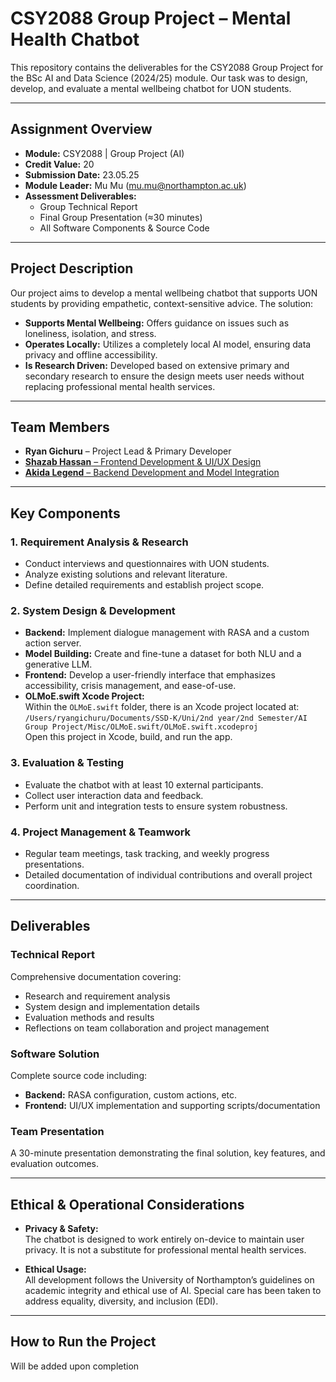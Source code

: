 # CSY2088 Group Project – Mental Health Chatbot

This repository contains the deliverables for the CSY2088 Group Project for the BSc AI and Data Science (2024/25) module. Our task was to design, develop, and evaluate a mental wellbeing chatbot for UON students.

---

## Assignment Overview

- **Module:** CSY2088 | Group Project (AI)  
- **Credit Value:** 20  
- **Submission Date:** 23.05.25  
- **Module Leader:** Mu Mu (mu.mu@northampton.ac.uk)  
- **Assessment Deliverables:**  
  - Group Technical Report  
  - Final Group Presentation (≈30 minutes)  
  - All Software Components & Source Code  

---

## Project Description

Our project aims to develop a mental wellbeing chatbot that supports UON students by providing empathetic, context-sensitive advice. The solution:

- **Supports Mental Wellbeing:** Offers guidance on issues such as loneliness, isolation, and stress.
- **Operates Locally:** Utilizes a completely local AI model, ensuring data privacy and offline accessibility.
- **Is Research Driven:** Developed based on extensive primary and secondary research to ensure the design meets user needs without replacing professional mental health services.

---

## Team Members

- **Ryan Gichuru** – Project Lead & Primary Developer  
- [**Shazab Hassan** – Frontend Development & UI/UX Design](https://github.com/shazabhassan)  
- [**Akida Legend** – Backend Development and Model Integration](https://github.com/akidalegend)
---

## Key Components

### 1. Requirement Analysis & Research
- Conduct interviews and questionnaires with UON students.
- Analyze existing solutions and relevant literature.
- Define detailed requirements and establish project scope.

### 2. System Design & Development
- **Backend:** Implement dialogue management with RASA and a custom action server.
- **Model Building:** Create and fine-tune a dataset for both NLU and a generative LLM.
- **Frontend:** Develop a user-friendly interface that emphasizes accessibility, crisis management, and ease-of-use.
- **OLMoE.swift Xcode Project:**  
  Within the `OLMoE.swift` folder, there is an Xcode project located at:  
  `/Users/ryangichuru/Documents/SSD-K/Uni/2nd year/2nd Semester/AI Group Project/Misc/OLMoE.swift/OLMoE.swift.xcodeproj`  
  Open this project in Xcode, build, and run the app.

### 3. Evaluation & Testing
- Evaluate the chatbot with at least 10 external participants.
- Collect user interaction data and feedback.
- Perform unit and integration tests to ensure system robustness.

### 4. Project Management & Teamwork
- Regular team meetings, task tracking, and weekly progress presentations.
- Detailed documentation of individual contributions and overall project coordination.

---

## Deliverables

### Technical Report
Comprehensive documentation covering:
- Research and requirement analysis
- System design and implementation details
- Evaluation methods and results
- Reflections on team collaboration and project management

### Software Solution
Complete source code including:
- **Backend:** RASA configuration, custom actions, etc.
- **Frontend:** UI/UX implementation and supporting scripts/documentation

### Team Presentation
A 30-minute presentation demonstrating the final solution, key features, and evaluation outcomes.

---

## Ethical & Operational Considerations

- **Privacy & Safety:**  
  The chatbot is designed to work entirely on-device to maintain user privacy. It is not a substitute for professional mental health services.

- **Ethical Usage:**  
  All development follows the University of Northampton’s guidelines on academic integrity and ethical use of AI. Special care has been taken to address equality, diversity, and inclusion (EDI).

---

## How to Run the Project
Will be added upon completion

